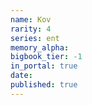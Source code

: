 ```yaml
---
name: Kov
rarity: 4
series: ent
memory_alpha:
bigbook_tier: -1
in_portal: true
date:
published: true
---
```



